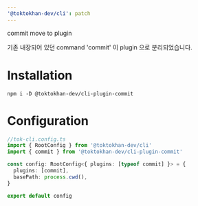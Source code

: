 ```yaml
---
'@toktokhan-dev/cli': patch
---
```


commit move to plugin

기존 내장되어 있던 command 'commit' 이 plugin 으로 분리되었습니다.

# Installation

```
npm i -D @toktokhan-dev/cli-plugin-commit
```

# Configuration

```typescript
//tok-cli.config.ts
import { RootConfig } from '@toktokhan-dev/cli'
import { commit } from '@toktokhan-dev/cli-plugin-commit'

const config: RootConfig<{ plugins: [typeof commit] }> = {
  plugins: [commit],
  basePath: process.cwd(),
}

export default config
```

